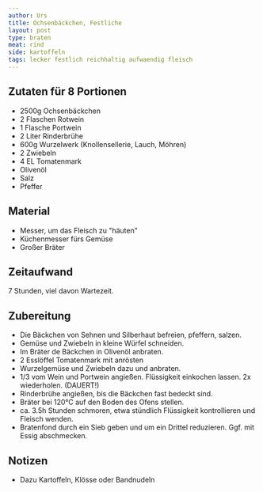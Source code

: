 ```yaml
---
author: Urs
title: Ochsenbäckchen, Festliche
layout: post
type: braten
meat: rind
side: kartoffeln
tags: lecker festlich reichhaltig aufwaendig fleisch
---
```

## Zutaten für 8 Portionen
 * 2500g Ochsenbäckchen
 * 2 Flaschen Rotwein
 * 1 Flasche Portwein
 * 2 Liter Rinderbrühe
 * 600g Wurzelwerk (Knollensellerie, Lauch, Möhren)
 * 2 Zwiebeln
 * 4 EL Tomatenmark
 * Olivenöl
 * Salz
 * Pfeffer

## Material
 * Messer, um das Fleisch zu "häuten"
 * Küchenmesser fürs Gemüse
 * Großer Bräter
 
## Zeitaufwand
 7 Stunden, viel davon Wartezeit.

## Zubereitung
 * Die Bäckchen von Sehnen und Silberhaut befreien, pfeffern, salzen.
 * Gemüse und Zwiebeln in kleine Würfel schneiden.
 * Im Bräter de Bäckchen in Olivenöl anbraten.
 * 2 Esslöffel Tomatenmark mit anrösten
 * Wurzelgemüse und Zwiebeln dazu und anbraten.
 * 1/3 vom Wein und Portwein angießen. Flüssigkeit einkochen lassen. 2x wiederholen. (DAUERT!)
 * Rinderbrühe angießen, bis die Bäckchen fast bedeckt sind.
 * Bräter bei 120°C auf den Boden des Ofens stellen. 
 * ca. 3.5h Stunden schmoren, etwa stündlich Flüssigkeit kontrollieren und Fleisch wenden.
 * Bratenfond durch ein Sieb geben und um ein Drittel reduzieren. Ggf. mit Essig abschmecken.

## Notizen
 * Dazu Kartoffeln, Klösse oder Bandnudeln
